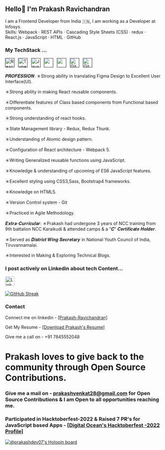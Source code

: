 ## Hello👋 I'm Prakash Ravichandran

I am a Frontend Developer from India 🇮🇳, I am working as a Developer at Infosys.</br>
Skills: Webpack · REST APIs · Cascading Style Sheets (CSS) · redux · React.js · JavaScript · HTML · GitHub

### My TechStack ...

<a href="" target="_blank" title="ReactJS" rel="noreferrer"><img src="https://www.vectorlogo.zone/logos/reactjs/reactjs-icon.svg" alt="ReactJS" width="30" height="30"/></a>&nbsp;&nbsp;
<a href="" target="_blank" title="TypeScript" rel="noreferrer"><img src="https://www.vectorlogo.zone/logos/typescriptlang/typescriptlang-icon.svg" alt="TypeScript" width="30" height="30"/></a>&nbsp;&nbsp;
<a href="" target="_blank" title="JavaScript" rel="noreferrer"><img src="https://www.freepnglogos.com/uploads/javascript-png/javascript-vector-logo-yellow-png-transparent-javascript-vector-12.png" alt="JavaScript" width="30" height="30"/></a>&nbsp;&nbsp;
<a href="" title="HTML" target="_blank" rel="noreferrer"><img src="https://www.vectorlogo.zone/logos/w3_html5/w3_html5-icon.svg" alt="" width="30" height="30"/></a>&nbsp;&nbsp;
<a href="" title="CSS" target="_blank" rel="noreferrer"><img src="https://www.vectorlogo.zone/logos/w3_css/w3_css-icon.svg" alt="" width="30" height="30"/></a>&nbsp;&nbsp;
<a href="" target="_blank" title="Git" rel="noreferrer"><img src="https://www.vectorlogo.zone/logos/git-scm/git-scm-icon.svg" alt="Git" width="30" height="30"/></a>&nbsp;&nbsp;
<a href="" target="_blank" title="GitHub" rel="noreferrer"><img src="https://www.vectorlogo.zone/logos/github/github-tile.svg" alt="GitHub" width="30" height="30"/></a>&nbsp;&nbsp;

𝑷𝑹𝑶𝑭𝑬𝑺𝑺𝑰𝑶𝑵:
＊Strong ability in translating Figma Design to Excellent User Interface(UI).

＊Strong ability in making React reusable components.

＊Differentiate features of Class based components from Functional based components.

＊Strong understanding of react hooks.

＊State Management library - Redux, Redux Thunk.

＊Understanding of Atomic design pattern.

＊Configuration of React architecture - Webpack 5.

＊Writing Generalized reusable functions using JavaScript.

＊Knowledge & understanding of upcoming of ES6 JavaScript features.

＊Excellent styling using CSS3,Sass, Bootstrap4 frameworks.

＊Knowledge on HTML5.

＊Version Control system - Git

＊Practiced in Agile Methodology.

𝑬𝒙𝒕𝒓𝒂-𝑪𝒖𝒓𝒓𝒊𝒄𝒖𝒍𝒂𝒓:
＊Prakash had undergone 3 years of NCC training from 9th battalion NCC Karaikudi & attended camps & a
"𝑪" 𝑪𝒆𝒓𝒕𝒊𝒇𝒊𝒄𝒂𝒕𝒆 𝑯𝒐𝒍𝒅𝒆𝒓.

＊Served as 𝑫𝒊𝒔𝒕𝒓𝒊𝒄𝒕 𝑾𝒊𝒏𝒈 𝑺𝒆𝒄𝒓𝒆𝒕𝒂𝒓𝒚 in National Youth Council of India, Tiruvannamalai.

＊Interested in Making & Exploring Technical Blogs.

### I post actively on Linkedin about tech Content...

<a href="https://www.linkedin.com/in/prakash-ravichandran/" title="prakashravichandran" target="_blank" rel="noreferrer"><img src="https://www.vectorlogo.zone/logos/linkedin/linkedin-tile.svg" alt="LinkedIn" width="30" height="30"/></a>&nbsp;&nbsp;

[![GitHub Streak](https://github-readme-streak-stats.herokuapp.com?user=Prakash-Ravichandran&theme=onedark)](https://git.io/streak-stats)

### Contact

Connect me on linkedin - [[Prakash-Ravichandran]](https://www.linkedin.com/in/prakash-ravichandran/)

Get My Resume - [[Download Prakash's Resume]](https://drive.google.com/file/d/1zFsOGshXMbmCKKxICZRixjr6ZeoPsEec/view?usp=sharing)

Give me a call on - +91 7845552048

# Prakash loves to give back to the community through Open Source Contributions.

### Give me a mail on - prakashvenkat28@gmail.com for Open Source Contributions & I am Open to all opportunities reaching me.

### Participated in Hacktoberfest-2022 & Raised 7 PR's for JavaScript based Apps - [[Digital Ocean's Hacktoberfest -2022 Profile]](https://www.holopin.io/@prakashdev07)

[![@prakashdev07's Holopin board](https://holopin.me/prakashdev07)](https://holopin.io/@prakashdev07)
